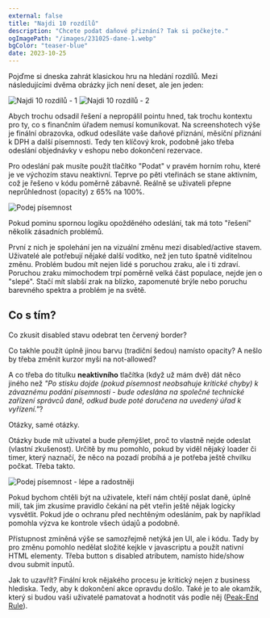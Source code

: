 ```yaml
---
external: false
title: "Najdi 10 rozdílů"
description: "Chcete podat daňové přiznání? Tak si počkejte."
ogImagePath: "/images/231025-dane-1.webp"
bgColor: "teaser-blue"
date: 2023-10-25
---
```


Pojďme si dneska zahrát klasickou hru na hledání rozdílů. Mezi následujícími dvěma obrázky jich není deset, ale jen jeden:

![Najdi 10 rozdílů - 1](/images/231025-dane-1.webp)
![Najdi 10 rozdílů - 2](/images/231025-dane-2.webp)

Abych trochu odsadil řešení a nepropálil pointu hned, tak trochu kontextu pro ty, co s finančním úřadem nemusí komunikovat. Na screenshotech výše je finální obrazovka, odkud odesíláte vaše daňové přiznání, měsíční přiznání k DPH a další písemnosti. Tedy ten klíčový krok, podobně jako třeba odeslání objednávky v eshopu nebo dokončení rezervace.

Pro odeslání pak musíte použít tlačítko "Podat" v pravém horním rohu, které je ve výchozím stavu neaktivní. Teprve po pěti vteřinách se stane aktivním, což je řešeno v kódu poměrně zábavně. Reálně se uživateli přepne neprůhlednost (opacity) z 65% na 100%.

![Podej písemnost](/images/231025-dane.gif)

Pokud pominu spornou logiku opožděného odeslání, tak má toto "řešení" několik zásadních problémů.

První z nich je spolehání jen na vizuální změnu mezi disabled/active stavem. Uživatelé ale potřebují nějaké další vodítko, než jen tuto špatně viditelnou změnu. Problém budou mít nejen lidé s poruchou zraku, ale i ti zdraví. Poruchou zraku mimochodem trpí poměrně velká část populace, nejde jen o "slepé". Stačí mít slabší zrak na blízko, zapomenuté brýle nebo poruchu barevného spektra a problém je na světě.

## Co s tím?

Co zkusit disabled stavu odebrat ten červený border?

Co takhle použít úplně jinou barvu (tradiční šedou) namísto opacity? A nešlo by třeba změnit kurzor myši na not-allowed?

A co třeba do titulku **neaktivního** tlačítka (když už mám dvě) dát něco jiného než _"Po stisku dojde (pokud písemnost neobsahuje kritické chyby) k závaznému podání písemnosti - bude odeslána na společné technické zařízení správců daně, odkud bude poté doručena na uvedený úřad k vyřízení."_?

Otázky, samé otázky.

Otázky bude mít uživatel a bude přemýšlet, proč to vlastně nejde odeslat (vlastní zkušenost). Určitě by mu pomohlo, pokud by viděl nějaký loader či timer, který naznačí, že něco na pozadí probíhá a je potřeba ještě chvilku počkat. Třeba takto.

![Podej písemnost - lépe a radostněji](/images/231025-dane-2.gif)

Pokud bychom chtěli být na uživatele, kteří nám chtějí poslat daně, úplně milí, tak jim zkusíme pravidlo čekání na pět vteřin ještě nějak logicky vysvětlit. Pokud jde o ochranu před nechtěným odesláním, pak by například pomohla výzva ke kontrole všech údajů a podobně.

Přístupnost zmíněná výše se samozřejmě netýká jen UI, ale i kódu. Tady by pro změnu pomohlo nedělat složité kejkle v javascriptu a použít nativní HTML elementy. Třeba button s disabled atributem, namísto hide/show dvou submit inputů.

Jak to uzavřít? Finální krok nějakého procesu je kritický nejen z business hlediska. Tedy, aby k dokončení akce opravdu došlo. Také je to ale okamžik, který si budou vaši uživatelé pamatovat a hodnotit vás podle něj ([Peak-End Rule](https://lawsofux.com/peak-end-rule/)).
